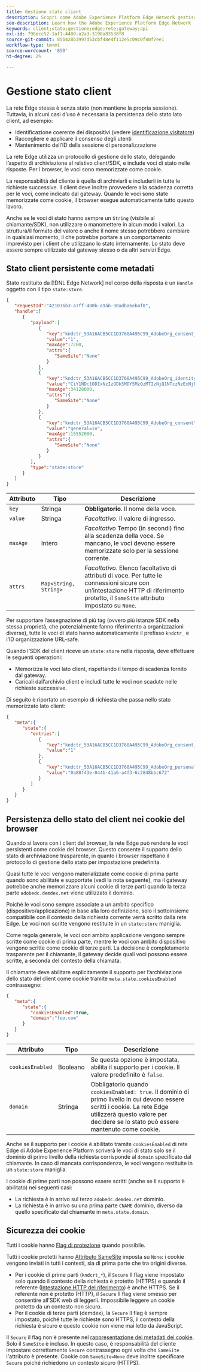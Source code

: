 ```yaml
---
title: Gestione stato client
description: Scopri come Adobe Experience Platform Edge Network gestisce lo stato del client
seo-description: Learn how the Adobe Experience Platform Edge Network  manages client state
keywords: client;stato;gestione;edge;rete;gateway;api
exl-id: 798ecc52-1af1-4480-a2a3-3198a83538f8
source-git-commit: 85b428b3997d53cbf48e4f112e5c09c0f40f7ee1
workflow-type: tm+mt
source-wordcount: '850'
ht-degree: 2%

---
```


# Gestione stato client

La rete Edge stessa è senza stato (non mantiene la propria sessione). Tuttavia, in alcuni casi d’uso è necessaria la persistenza dello stato lato client, ad esempio:

* Identificazione coerente dei dispositivi (vedere [identificazione visitatore](visitor-identification.md))
* Raccogliere e applicare il consenso degli utenti
* Mantenimento dell’ID della sessione di personalizzazione

La rete Edge utilizza un protocollo di gestione dello stato, delegando l’aspetto di archiviazione al relativo client/SDK, e include voci di stato nelle risposte. Per i browser, le voci sono memorizzate come cookie.

La responsabilità del cliente è quella di archiviarli e includerli in tutte le richieste successive. Il client deve inoltre provvedere alla scadenza corretta per le voci, come indicato dal gateway. Quando le voci sono state memorizzate come cookie, il browser esegue automaticamente tutto questo lavoro.

Anche se le voci di stato hanno sempre un `String` (visibile al chiamante/SDK), non utilizzare o manomettere in alcun modo i valori. La struttura/il formato del valore o anche il nome stesso potrebbero cambiare in qualsiasi momento, il che potrebbe portare a un comportamento imprevisto per i client che utilizzano lo stato internamente. Lo stato deve essere sempre utilizzato dal gateway stesso o da altri servizi Edge.

## Stato client persistente come metadati

Stato restituito da [!DNL Edge Network] nel corpo della risposta è un `Handle` oggetto con il tipo `state:store`.

```json
{
   "requestId":"421036b3-a7ff-480b-a9ab-30adba6eb4f0",
   "handle":[
      {
         "payload":[
            {
               "key":"kndctr_53A16ACB5CC1D3760A495C99_AdobeOrg_consent_check",
               "value":"1",
               "maxAge":7200,
               "attrs":{
                  "SameSite":"None"
               }
            },
            {
               "key":"kndctr_53A16ACB5CC1D3760A495C99_AdobeOrg_identity",
               "value":"CiY1NDc1ODIxNzIzODk5MDY5MzQzMTIzNjQ1NTczNzExNjE4OTA1MFINCLGOvszNLhABGAEgBKABsY6-zM0uqAGHz-z2y82cul3wAbGOvszNLg==",
               "maxAge":34128000,
               "attrs":{
                  "SameSite":"None"
               }
            },
            {
               "key":"kndctr_53A16ACB5CC1D3760A495C99_AdobeOrg_consent",
               "value":"general=in",
               "maxAge":15552000,
               "attrs":{
                  "SameSite":"None"
               }
            }
         ],
         "type":"state:store"
      }
   ]
}
```

| Attributo | Tipo | Descrizione |
| --- | --- | --- |
| `key` | Stringa | **Obbligatorio**. Il nome della voce. |
| `value` | Stringa | *Facoltativo*. Il valore di ingresso. |
| `maxAge` | Intero | *Facoltativo* Tempo (in secondi) fino alla scadenza della voce. Se mancano, le voci devono essere memorizzate solo per la sessione corrente. |
| `attrs` | `Map<String, String>` | *Facoltativo*. Elenco facoltativo di attributi di voce. Per tutte le connessioni sicure con un’intestazione HTTP di riferimento protetto, il `SameSite` attributo impostato su `None`. |


Per supportare l’assegnazione di più tag (ovvero più istanze SDK nella stessa proprietà, che potenzialmente fanno riferimento a organizzazioni diverse), tutte le voci di stato hanno automaticamente il prefisso `kndctr_` e l’ID organizzazione URL-safe.

Quando l’SDK del client riceve un `state:store` nella risposta, deve effettuare le seguenti operazioni:

* Memorizza le voci lato client, rispettando il tempo di scadenza fornito dal gateway.
* Caricali dall’archivio client e includi tutte le voci non scadute nelle richieste successive.

Di seguito è riportato un esempio di richiesta che passa nello stato memorizzato lato client:

```json
{
   "meta":{
      "state":{
         "entries":[
            {
               "key":"kndctr_53A16ACB5CC1D3760A495C99_AdobeOrg_consent_check",
               "value":"1"
            },
            {
               "key":"kndctr_53A16ACB5CC1D3760A495C99_AdobeOrg_personalization_sessionId",
               "value":"0a88f43e-044b-41a6-a4f3-6c2848bbc672"
            }
         ]
      }
   }
}
```

## Persistenza dello stato del client nei cookie del browser

Quando si lavora con i client del browser, la rete Edge può rendere le voci persistenti come cookie del browser. Questo consente il supporto dello stato di archiviazione trasparente, in quanto i browser rispettano il protocollo di gestione dello stato per impostazione predefinita.

Quasi tutte le voci vengono materializzate come cookie di prima parte quando sono abilitate e supportate (vedi la nota seguente), ma il gateway potrebbe anche memorizzare alcuni cookie di terze parti quando la terza parte `adobedc.demdex.net` viene utilizzato il dominio.

Poiché le voci sono sempre associate a un ambito specifico (dispositivo/applicazione) in base alla loro definizione, solo il sottoinsieme compatibile con il contesto della richiesta corrente verrà scritto dalla rete Edge. Le voci non scritte vengono restituite in un `state:store` maniglia.

Come regola generale, le voci con ambito applicazione vengono sempre scritte come cookie di prima parte, mentre le voci con ambito dispositivo vengono scritte come cookie di terze parti. La decisione è completamente trasparente per il chiamante, il gateway decide quali voci possono essere scritte, a seconda del contesto della chiamata.

Il chiamante deve abilitare esplicitamente il supporto per l’archiviazione dello stato del client come cookie tramite `meta.state.cookiesEnabled` contrassegno:

```json
{
   "meta":{
      "state":{
         "cookiesEnabled":true,
         "domain":"foo.com"
      }
   }
}
```

| Attributo | Tipo | Descrizione |
| --- | --- | --- |
| `cookiesEnabled` | Booleano | Se questa opzione è impostata, abilita il supporto per i cookie. Il valore predefinito è `false`. |
| `domain` | Stringa | Obbligatorio quando `cookiesEnabled: true`. Il dominio di primo livello in cui devono essere scritti i cookie. La rete Edge utilizzerà questo valore per decidere se lo stato può essere mantenuto come cookie. |

Anche se il supporto per i cookie è abilitato tramite `cookiesEnabled` di rete Edge di Adobe Experience Platform scriverà le voci di stato solo se il dominio di primo livello della richiesta corrisponde al `domain` specificato dal chiamante. In caso di mancata corrispondenza, le voci vengono restituite in un `state:store` maniglia.

I cookie di prime parti non possono essere scritti (anche se il supporto è abilitato) nei seguenti casi:

* La richiesta è in arrivo sul terzo `adobedc.demdex.net` dominio.
* La richiesta è in arrivo su una prima parte `CNAME` dominio, diverso da quello specificato dal chiamante in `meta.state.domain`.

## Sicurezza dei cookie

Tutti i cookie hanno [Flag di protezione](https://developer.mozilla.org/en-US/docs/Web/HTTP/Cookies#restrict_access_to_cookies) quando possibile.

Tutti i cookie protetti hanno [Attributo SameSite](https://developer.mozilla.org/en-US/docs/Web/HTTP/Headers/Set-Cookie/SameSite) imposta su `None`: i cookie vengono inviati in tutti i contesti, sia di prima parte che tra origini diverse.

* Per i cookie di prime parti (`kndcrt_*`), il `Secure` Il flag viene impostato solo quando il contesto della richiesta è protetto (HTTPS) e quando il referente ([Intestazione HTTP del riferimento](https://developer.mozilla.org/en-US/docs/Web/HTTP/Headers/Referer)) è anche HTTPS. Se il referente non è protetto (HTTP), il `Secure` Il flag viene omesso per consentire all’SDK web di leggerli. Impossibile leggere un cookie protetto da un contesto non sicuro.
* Per il cookie di terze parti (demdex), la `Secure` Il flag è sempre impostato, poiché tutte le richieste sono HTTPS, il contesto della richiesta è sicuro e questo cookie non viene mai letto da JavaScript.

Il `Secure` il flag non è presente nel [rappresentazione dei metadati dei cookie](#state-as-metadata). Solo il `SameSite` è incluso. In questo caso, è responsabilità del cliente impostare correttamente `Secure` contrassegno ogni volta che `SameSite` l&#39;attributo è presente. Cookie con `SameSite=None` deve inoltre specificare `Secure` poiché richiedono un contesto sicuro (HTTPS).
